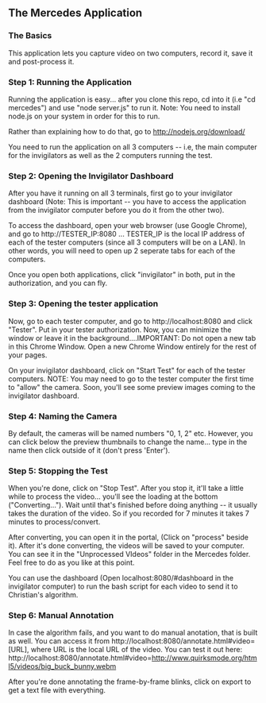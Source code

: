 ## The Mercedes Application

### The Basics


This application lets you capture video on two computers, record it, save it and post-process it. 


### Step 1: Running the Application

Running the application is easy... after you clone this repo, cd into it (i.e "cd mercedes") and use "node server.js" to run it. Note: You need to install node.js on your system in order for this to run.

Rather than explaining how to do that, go to http://nodejs.org/download/

You need to run the application on all 3 computers -- i.e, the main computer for the invigilators as well as the 2 computers running the test.

### Step 2: Opening the Invigilator Dashboard

After you have it running on all 3 terminals, first go to your invigilator dashboard (Note: This is important -- you have to access the application from the invigilator computer before you do it from the other two).

To access the dashboard, open your web browser (use Google Chrome), and go to http://TESTER_IP:8080 ... TESTER_IP is the local IP address of each of the tester computers (since all 3 computers will be on a LAN). In other words, you will need to open up 2 seperate tabs for each of the computers.

Once you open both applications, click "invigilator" in both, put in the authorization, and you can fly. 

### Step 3: Opening the tester application 

Now, go to each tester computer, and go to http://localhost:8080 and click "Tester". Put in your tester authorization. Now, you can minimize the window or leave it in the background....IMPORTANT: Do not open a new tab in this Chrome Window. Open a new Chrome Window entirely for the rest of your pages.

On your invigilator dashboard, click on "Start Test" for each of the tester computers. NOTE: You may need to go to the tester computer the first time to "allow" the camera. Soon, you'll see some preview images coming to the invigilator dashboard.

### Step 4: Naming the Camera

By default, the cameras will be named numbers "0, 1, 2" etc. However, you can click below the preview thumbnails to change the name... type in the name then click outside of it (don't press 'Enter').

### Step 5: Stopping the Test

When you're done, click on "Stop Test". After you stop it, it'll take a little while to process the video... you'll see the loading at the bottom ("Converting..."). Wait until that's finished before doing anything -- it usually takes the duration of the video. So if you recorded for 7 minutes it takes 7 minutes to process/convert.

After converting, you can open it in the portal, (Click on "process" beside it). After it's done converting, the videos will be saved to your computer. You can see it in the "Unprocessed VIdeos" folder in the Mercedes folder. Feel free to do as you like at this point.

You can use the dashboard (Open localhost:8080/#dashboard in the invigilator computer) to run the bash script for each video to send it to Christian's algorithm.

### Step 6: Manual Annotation

In case the algorithm fails, and you want to do manual anotation, that is built as well. You can access it from http://localhost:8080/annotate.html#video=[URL], where URL is the local URL of the video. You can test it out here: http://localhost:8080/annotate.html#video=http://www.quirksmode.org/html5/videos/big_buck_bunny.webm

After you're done annotating the frame-by-frame blinks, click on export to get a text file with everything.